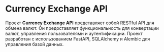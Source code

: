 # Currency Exchange API

Проект **Currency Exchange API** представляет собой RESTful API для обмена валют. Он предоставляет функциональность для конвертации валют, управления пользователями и аутентификации. Проект разработан с использованием FastAPI, SQLAlchemy и Alembic для управления базой данных.
